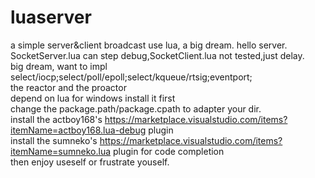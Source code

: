 # luaserver
a simple server&client broadcast use lua, a big dream.  hello server.
<br/>
SocketServer.lua can step debug,SocketClient.lua not tested,just delay.
<br/>
big dream, want to impl select/iocp;select/poll/epoll;select/kqueue/rtsig;eventport;
<br/>
the reactor and the proactor
<br/>
depend on lua for windows install it first
<br/>
change the package.path/package.cpath to adapter your dir.
<br/>
install the actboy168's https://marketplace.visualstudio.com/items?itemName=actboy168.lua-debug plugin
<br/>
install the sumneko's https://marketplace.visualstudio.com/items?itemName=sumneko.lua plugin for code completion
<br/>
then enjoy useself or frustrate youself.